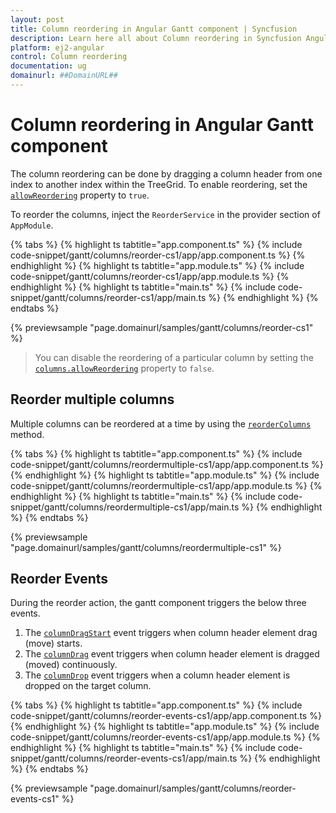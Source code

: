 ```yaml
---
layout: post
title: Column reordering in Angular Gantt component | Syncfusion
description: Learn here all about Column reordering in Syncfusion Angular Gantt component of Syncfusion Essential JS 2 and more.
platform: ej2-angular
control: Column reordering 
documentation: ug
domainurl: ##DomainURL##
---
```


# Column reordering in Angular Gantt component

The column reordering can be done by dragging a column header from one index to another index within the TreeGrid. To enable reordering, set the [`allowReordering`](https://ej2.syncfusion.com/angular/documentation/api/gantt/#allowreordering) property to `true`.

To reorder the columns, inject the `ReorderService` in the provider section of `AppModule`.

{% tabs %}
{% highlight ts tabtitle="app.component.ts" %}
{% include code-snippet/gantt/columns/reorder-cs1/app/app.component.ts %}
{% endhighlight %}
{% highlight ts tabtitle="app.module.ts" %}
{% include code-snippet/gantt/columns/reorder-cs1/app/app.module.ts %}
{% endhighlight %}
{% highlight ts tabtitle="main.ts" %}
{% include code-snippet/gantt/columns/reorder-cs1/app/main.ts %}
{% endhighlight %}
{% endtabs %}
  
{% previewsample "page.domainurl/samples/gantt/columns/reorder-cs1" %}

> You can disable the reordering of a particular column by setting the [`columns.allowReordering`](https://ej2.syncfusion.com/angular/documentation/api/gantt/column/#allowreordering) property to `false`.

## Reorder multiple columns

Multiple columns can be reordered at a time by using the [`reorderColumns`](https://ej2.syncfusion.com/angular/documentation/api/gantt/column/#reordercolumns) method.

{% tabs %}
{% highlight ts tabtitle="app.component.ts" %}
{% include code-snippet/gantt/columns/reordermultiple-cs1/app/app.component.ts %}
{% endhighlight %}
{% highlight ts tabtitle="app.module.ts" %}
{% include code-snippet/gantt/columns/reordermultiple-cs1/app/app.module.ts %}
{% endhighlight %}
{% highlight ts tabtitle="main.ts" %}
{% include code-snippet/gantt/columns/reordermultiple-cs1/app/main.ts %}
{% endhighlight %}
{% endtabs %}
  
{% previewsample "page.domainurl/samples/gantt/columns/reordermultiple-cs1" %}

## Reorder Events

During the reorder action, the gantt component triggers the below three events.

1. The [`columnDragStart`](https://ej2.syncfusion.com/angular/documentation/api/gantt/#columndragstart) event triggers when column header element drag (move) starts.
2. The [`columnDrag`](https://ej2.syncfusion.com/angular/documentation/api/gantt/#columndrag) event triggers when column header element is dragged (moved) continuously.
3. The [`columnDrop`](https://ej2.syncfusion.com/angular/documentation/api/gantt/#columndrop) event triggers when a column header element is dropped on the target column.

{% tabs %}
{% highlight ts tabtitle="app.component.ts" %}
{% include code-snippet/gantt/columns/reorder-events-cs1/app/app.component.ts %}
{% endhighlight %}
{% highlight ts tabtitle="app.module.ts" %}
{% include code-snippet/gantt/columns/reorder-events-cs1/app/app.module.ts %}
{% endhighlight %}
{% highlight ts tabtitle="main.ts" %}
{% include code-snippet/gantt/columns/reorder-events-cs1/app/main.ts %}
{% endhighlight %}
{% endtabs %}
  
{% previewsample "page.domainurl/samples/gantt/columns/reorder-events-cs1" %}
